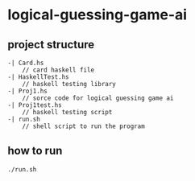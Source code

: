 # logical-guessing-game-ai

## project structure
```
-| Card.hs 
    // card haskell file
-| HaskellTest.hs 
    // haskell testing library
-| Proj1.hs 
    // sorce code for logical guessing game ai
-| Proj1test.hs 
    // haskell testing script
-| run.sh 
    // shell script to run the program
```

## how to run

```
./run.sh
```
